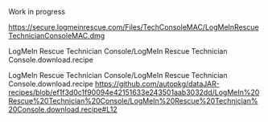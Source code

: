Work in progress

 https://secure.logmeinrescue.com/Files/TechConsoleMAC/LogMeInRescueTechnicianConsoleMAC.dmg

 LogMeIn Rescue Technician Console/LogMeIn Rescue Technician Console.download.recipe

 LogMeIn Rescue Technician Console/LogMeIn Rescue Technician Console.download.recipe
 https://github.com/autopkg/dataJAR-recipes/blob/ef1f3d0c1f90094e42151633e243501aab3032dd/LogMeIn%20Rescue%20Technician%20Console/LogMeIn%20Rescue%20Technician%20Console.download.recipe#L12
 